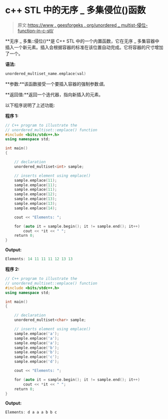 # c++ STL 中的无序 _ 多集侵位()函数

> 原文:[https://www . geesforgeks . org/unordered _ multist-侵位-function-in-c-stl/](https://www.geeksforgeeks.org/unordered_multiset-emplace-function-in-c-stl/)

**无序 _ 多集::侵位()**是 C++ STL 中的一个内置函数，它在无序 _ 多集容器中插入一个新元素。插入会根据容器的标准在该位置自动完成。它将容器的尺寸增加了一个。

**语法:**

```cpp
unordered_multiset_name.emplace(val)
```

**参数:**该函数接受一个要插入容器的强制参数*值*。

**返回值:**返回一个迭代器，指向新插入的元素。

以下程序说明了上述功能:

**程序 1:**

```cpp
// C++ program to illustrate the
// unordered_multiset::emplace() function
#include <bits/stdc++.h>
using namespace std;

int main()
{

    // declaration
    unordered_multiset<int> sample;

    // inserts element using emplace()
    sample.emplace(11);
    sample.emplace(11);
    sample.emplace(11);
    sample.emplace(12);
    sample.emplace(13);
    sample.emplace(13);
    sample.emplace(14);

    cout << "Elements: ";

    for (auto it = sample.begin(); it != sample.end(); it++)
        cout << *it << " ";
    return 0;
}
```

**Output:**

```cpp
Elements: 14 11 11 11 12 13 13

```

**程序 2:**

```cpp
// C++ program to illustrate the
// unordered_multiset::emplace() function
#include <bits/stdc++.h>
using namespace std;

int main()
{

    // declaration
    unordered_multiset<char> sample;

    // inserts element using emplace()
    sample.emplace('a');
    sample.emplace('a');
    sample.emplace('a');
    sample.emplace('b');
    sample.emplace('b');
    sample.emplace('c');
    sample.emplace('d');

    cout << "Elements: ";

    for (auto it = sample.begin(); it != sample.end(); it++)
        cout << *it << " ";
    return 0;
}
```

**Output:**

```cpp
Elements: d a a a b b c

```